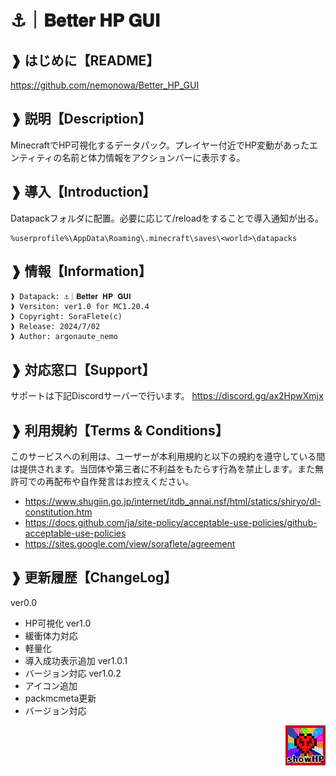 # ⚓｜𝐁𝐞𝐭𝐭𝐞𝐫 𝐇𝐏 𝐆𝐔𝐈
## ❱ はじめに【README】
https://github.com/nemonowa/Better_HP_GUI

## ❱ 説明【Description】
MinecraftでHP可視化するデータパック。プレイヤー付近でHP変動があったエンティティの名前と体力情報をアクションバーに表示する。 

## ❱ 導入【Introduction】
Datapackフォルダに配置。必要に応じて/reloadをすることで導入通知が出る。
```
%userprofile%\AppData\Roaming\.minecraft\saves\<world>\datapacks
```

## ❱ 情報【Information】
```
❱ Datapack: ⚓｜𝐁𝐞𝐭𝐭𝐞𝐫 𝐇𝐏 𝐆𝐔𝐈
❱ Versiton: ver1.0 for MC1.20.4
❱ Copyright: SoraFlete(c)
❱ Release: 2024/7/02
❱ Author: argonaute_nemo
```

## ❱ 対応窓口【Support】
サポートは下記Discordサーバーで行います。
https://discord.gg/ax2HpwXmjx

## ❱ 利用規約【Terms & Conditions】
このサービスへの利⽤は、ユーザーが本利用規約と以下の規約を遵守している間は提供されます。当団体や第三者に不利益をもたらす行為を禁止します。また無許可での再配布や自作発言はお控えください。
* https://www.shugiin.go.jp/internet/itdb_annai.nsf/html/statics/shiryo/dl-constitution.htm
* https://docs.github.com/ja/site-policy/acceptable-use-policies/github-acceptable-use-policies
* https://sites.google.com/view/soraflete/agreement

## ❱ 更新履歴【ChangeLog】
ver0.0
* HP可視化
ver1.0
* 緩衝体力対応
* 軽量化
* 導入成功表示追加
ver1.0.1
* バージョン対応
ver1.0.2
* アイコン追加
* packmcmeta更新
* バージョン対応
<p align="right">
<img src="https://github.com/nemonowa/Better_HP_GUI/blob/main/icon.png?raw=true" alt="discord.js" /></a>
</p>
